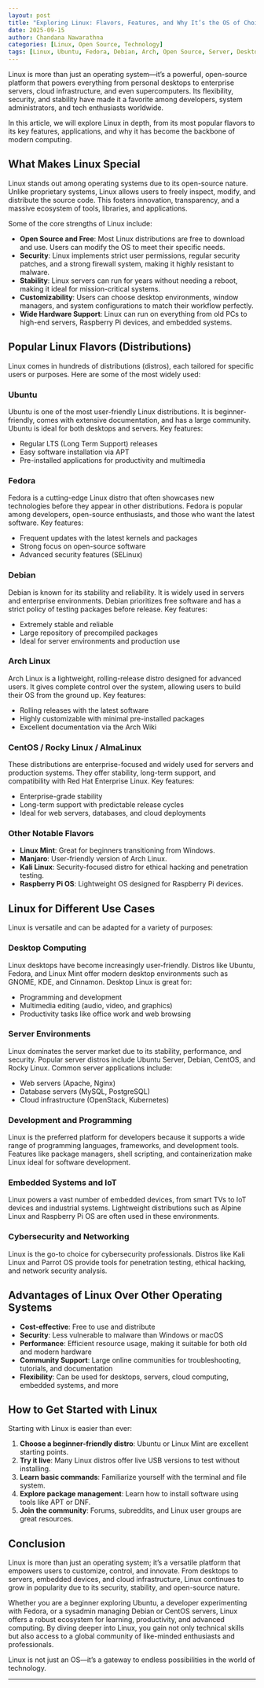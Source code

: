 ```yaml
---
layout: post
title: "Exploring Linux: Flavors, Features, and Why It’s the OS of Choice"
date: 2025-09-15
author: Chandana Nawarathna
categories: [Linux, Open Source, Technology]
tags: [Linux, Ubuntu, Fedora, Debian, Arch, Open Source, Server, Desktop, SysAdmin]
---
```


Linux is more than just an operating system—it’s a powerful, open-source platform that powers everything from personal desktops to enterprise servers, cloud infrastructure, and even supercomputers. Its flexibility, security, and stability have made it a favorite among developers, system administrators, and tech enthusiasts worldwide.  

In this article, we will explore Linux in depth, from its most popular flavors to its key features, applications, and why it has become the backbone of modern computing.  

## What Makes Linux Special  

Linux stands out among operating systems due to its open-source nature. Unlike proprietary systems, Linux allows users to freely inspect, modify, and distribute the source code. This fosters innovation, transparency, and a massive ecosystem of tools, libraries, and applications.  

Some of the core strengths of Linux include:  

- **Open Source and Free**: Most Linux distributions are free to download and use. Users can modify the OS to meet their specific needs.  
- **Security**: Linux implements strict user permissions, regular security patches, and a strong firewall system, making it highly resistant to malware.  
- **Stability**: Linux servers can run for years without needing a reboot, making it ideal for mission-critical systems.  
- **Customizability**: Users can choose desktop environments, window managers, and system configurations to match their workflow perfectly.  
- **Wide Hardware Support**: Linux can run on everything from old PCs to high-end servers, Raspberry Pi devices, and embedded systems.  

## Popular Linux Flavors (Distributions)  

Linux comes in hundreds of distributions (distros), each tailored for specific users or purposes. Here are some of the most widely used:  

### Ubuntu  
Ubuntu is one of the most user-friendly Linux distributions. It is beginner-friendly, comes with extensive documentation, and has a large community. Ubuntu is ideal for both desktops and servers. Key features:  

- Regular LTS (Long Term Support) releases  
- Easy software installation via APT  
- Pre-installed applications for productivity and multimedia  

### Fedora  
Fedora is a cutting-edge Linux distro that often showcases new technologies before they appear in other distributions. Fedora is popular among developers, open-source enthusiasts, and those who want the latest software. Key features:  

- Frequent updates with the latest kernels and packages  
- Strong focus on open-source software  
- Advanced security features (SELinux)  

### Debian  
Debian is known for its stability and reliability. It is widely used in servers and enterprise environments. Debian prioritizes free software and has a strict policy of testing packages before release. Key features:  

- Extremely stable and reliable  
- Large repository of precompiled packages  
- Ideal for server environments and production use  

### Arch Linux  
Arch Linux is a lightweight, rolling-release distro designed for advanced users. It gives complete control over the system, allowing users to build their OS from the ground up. Key features:  

- Rolling releases with the latest software  
- Highly customizable with minimal pre-installed packages  
- Excellent documentation via the Arch Wiki  

### CentOS / Rocky Linux / AlmaLinux  
These distributions are enterprise-focused and widely used for servers and production systems. They offer stability, long-term support, and compatibility with Red Hat Enterprise Linux. Key features:  

- Enterprise-grade stability  
- Long-term support with predictable release cycles  
- Ideal for web servers, databases, and cloud deployments  

### Other Notable Flavors  
- **Linux Mint**: Great for beginners transitioning from Windows.  
- **Manjaro**: User-friendly version of Arch Linux.  
- **Kali Linux**: Security-focused distro for ethical hacking and penetration testing.  
- **Raspberry Pi OS**: Lightweight OS designed for Raspberry Pi devices.  

## Linux for Different Use Cases  

Linux is versatile and can be adapted for a variety of purposes:  

### Desktop Computing  
Linux desktops have become increasingly user-friendly. Distros like Ubuntu, Fedora, and Linux Mint offer modern desktop environments such as GNOME, KDE, and Cinnamon. Desktop Linux is great for:  

- Programming and development  
- Multimedia editing (audio, video, and graphics)  
- Productivity tasks like office work and web browsing  

### Server Environments  
Linux dominates the server market due to its stability, performance, and security. Popular server distros include Ubuntu Server, Debian, CentOS, and Rocky Linux. Common server applications include:  

- Web servers (Apache, Nginx)  
- Database servers (MySQL, PostgreSQL)  
- Cloud infrastructure (OpenStack, Kubernetes)  

### Development and Programming  
Linux is the preferred platform for developers because it supports a wide range of programming languages, frameworks, and development tools. Features like package managers, shell scripting, and containerization make Linux ideal for software development.  

### Embedded Systems and IoT  
Linux powers a vast number of embedded devices, from smart TVs to IoT devices and industrial systems. Lightweight distributions such as Alpine Linux and Raspberry Pi OS are often used in these environments.  

### Cybersecurity and Networking  
Linux is the go-to choice for cybersecurity professionals. Distros like Kali Linux and Parrot OS provide tools for penetration testing, ethical hacking, and network security analysis.  

## Advantages of Linux Over Other Operating Systems  

- **Cost-effective**: Free to use and distribute  
- **Security**: Less vulnerable to malware than Windows or macOS  
- **Performance**: Efficient resource usage, making it suitable for both old and modern hardware  
- **Community Support**: Large online communities for troubleshooting, tutorials, and documentation  
- **Flexibility**: Can be used for desktops, servers, cloud computing, embedded systems, and more  

## How to Get Started with Linux  

Starting with Linux is easier than ever:  

1. **Choose a beginner-friendly distro**: Ubuntu or Linux Mint are excellent starting points.  
2. **Try it live**: Many Linux distros offer live USB versions to test without installing.  
3. **Learn basic commands**: Familiarize yourself with the terminal and file system.  
4. **Explore package management**: Learn how to install software using tools like APT or DNF.  
5. **Join the community**: Forums, subreddits, and Linux user groups are great resources.  

## Conclusion  

Linux is more than just an operating system; it’s a versatile platform that empowers users to customize, control, and innovate. From desktops to servers, embedded devices, and cloud infrastructure, Linux continues to grow in popularity due to its security, stability, and open-source nature.  

Whether you are a beginner exploring Ubuntu, a developer experimenting with Fedora, or a sysadmin managing Debian or CentOS servers, Linux offers a robust ecosystem for learning, productivity, and advanced computing. By diving deeper into Linux, you gain not only technical skills but also access to a global community of like-minded enthusiasts and professionals.  

Linux is not just an OS—it’s a gateway to endless possibilities in the world of technology.  

---

